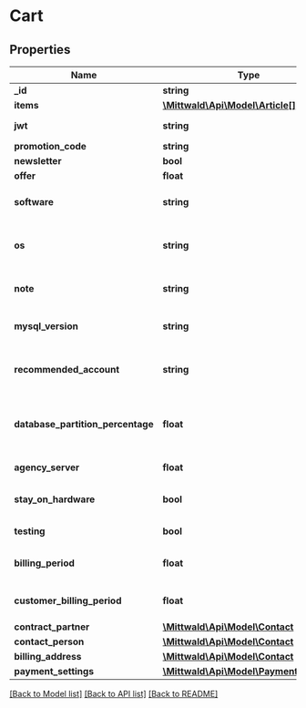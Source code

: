 # Cart

## Properties
Name | Type | Description | Notes
------------ | ------------- | ------------- | -------------
**_id** | **string** |  | [optional] 
**items** | [**\Mittwald\Api\Model\Article[]**](Article.md) |  | [optional] 
**jwt** | **string** | Set a new jwt for this cart. | [optional] 
**promotion_code** | **string** |  | [optional] 
**newsletter** | **bool** |  | [optional] 
**offer** | **float** |  | [optional] 
**software** | **string** | The software to install for the order. | [optional] 
**os** | **string** | The operating system to install for the order. | [optional] 
**note** | **string** | Store a customer note for the order. | [optional] 
**mysql_version** | **string** | The MySQL-Version to use for the order. | [optional] 
**recommended_account** | **string** | The recommended account for this order. | [optional] 
**database_partition_percentage** | **float** | The database partition ratio. Must be between 20 &amp; 80 %. | [optional] 
**agency_server** | **float** | The UID of the agency server | [optional] 
**stay_on_hardware** | **bool** | Keep your existing hardware | [optional] 
**testing** | **bool** | Is order an testaccount? | [optional] 
**billing_period** | **float** | Billing period for main order item | [optional] 
**customer_billing_period** | **float** | Billing period for whole customer | [optional] 
**contract_partner** | [**\Mittwald\Api\Model\Contact**](Contact.md) |  | [optional] 
**contact_person** | [**\Mittwald\Api\Model\Contact**](Contact.md) |  | [optional] 
**billing_address** | [**\Mittwald\Api\Model\Contact**](Contact.md) |  | [optional] 
**payment_settings** | [**\Mittwald\Api\Model\PaymentSettings**](PaymentSettings.md) |  | [optional] 

[[Back to Model list]](../README.md#documentation-for-models) [[Back to API list]](../README.md#documentation-for-api-endpoints) [[Back to README]](../README.md)


